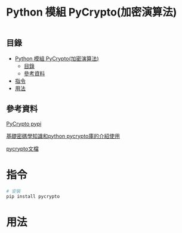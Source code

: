 # Python 模組 PyCrypto(加密演算法)

```
```

## 目錄

- [Python 模組 PyCrypto(加密演算法)](#python-模組-pycrypto加密演算法)
	- [目錄](#目錄)
	- [參考資料](#參考資料)
- [指令](#指令)
- [用法](#用法)

## 參考資料

[PyCrypto pypi](https://pypi.org/project/PyCrypto/)

[基礎密碼學知識和python pycrypto庫的介紹使用](https://www.twblogs.net/a/5c6d1004bd9eee5c86dcc7c4)

[pycrypto文檔](https://www.dlitz.net/software/pycrypto/api/2.6/)

# 指令

```bash
# 安裝
pip install pycrypto
```

# 用法

```Python
```